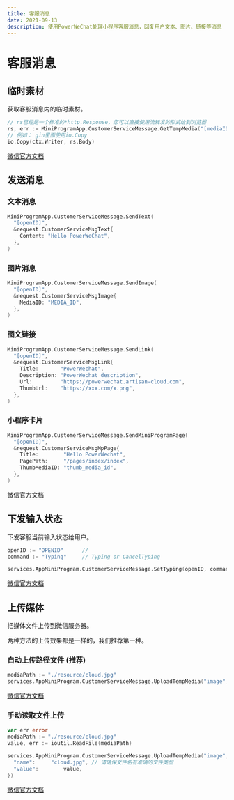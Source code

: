```yaml
---
title: 客服消息
date: 2021-09-13
description: 使用PowerWeChat处理小程序客服消息，回复用户文本、图片、链接等消息
---
```


# 客服消息

## 临时素材

获取客服消息内的临时素材。

```go
// rs已经是一个标准的*http.Response，您可以直接使用流转发的形式给到浏览器
rs, err := MiniProgramApp.CustomerServiceMessage.GetTempMedia("[mediaID]")
// 例如： gin里面使用io.Copy
io.Copy(ctx.Writer, rs.Body)
```

[微信官方文档](https://developers.weixin.qq.com/miniprogram/dev/api-backend/open-api/customer-message/customerServiceMessage.getTempMedia.html)



## 发送消息

### 文本消息

``` go
MiniProgramApp.CustomerServiceMessage.SendText(
  "[openID]",
  &request.CustomerServiceMsgText{
    Content: "Hello PowerWeChat",
  },
)
```

### 图片消息

``` go
MiniProgramApp.CustomerServiceMessage.SendImage(
  "[openID]",
  &request.CustomerServiceMsgImage{
    MediaID: "MEDIA_ID",
  },
)
```

### 图文链接

```go
MiniProgramApp.CustomerServiceMessage.SendLink(
  "[openID]",
  &request.CustomerServiceMsgLink{
    Title:       "PowerWechat",
    Description: "PowerWechat description",
    Url:         "https://powerwechat.artisan-cloud.com",
    ThumbUrl:    "https://xxx.com/x.png",
  },
)
```

### 小程序卡片

``` go
MiniProgramApp.CustomerServiceMessage.SendMiniProgramPage(
  "[openID]",
  &request.CustomerServiceMsgMpPage{
    Title:        "Hello PowerWechat",
    PagePath:     "/pages/index/index",
    ThumbMediaID: "thumb_media_id",
  },
)
```

[微信官方文档](https://developers.weixin.qq.com/miniprogram/dev/api-backend/open-api/customer-message/customerServiceMessage.send.html)




## 下发输入状态

下发客服当前输入状态给用户。

```go
openID := "OPENID"      // 
command := "Typing"     // Typing or CancelTyping

services.AppMiniProgram.CustomerServiceMessage.SetTyping(openID, command)
```

[微信官方文档](https://developers.weixin.qq.com/miniprogram/dev/api-backend/open-api/customer-message/customerServiceMessage.setTyping.html)




## 上传媒体

把媒体文件上传到微信服务器。

两种方法的上传效果都是一样的，我们推荐第一种。

### 自动上传路径文件 (推荐)

```go
mediaPath := "./resource/cloud.jpg"
services.AppMiniProgram.CustomerServiceMessage.UploadTempMedia("image", mediaPath, nil)
```

[微信官方文档](https://developers.weixin.qq.com/miniprogram/dev/api-backend/open-api/customer-message/customerServiceMessage.uploadTempMedia.html)

### 手动读取文件上传

```go
var err error
mediaPath := "./resource/cloud.jpg"
value, err := ioutil.ReadFile(mediaPath)

services.AppMiniProgram.CustomerServiceMessage.UploadTempMedia("image", "", &power.HashMap{
  "name":     "cloud.jpg", // 请确保文件名有准确的文件类型
  "value":        value,
})
```

[微信官方文档](https://developers.weixin.qq.com/miniprogram/dev/api-backend/open-api/customer-message/customerServiceMessage.uploadTempMedia.html)
